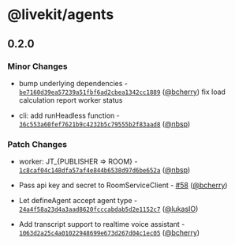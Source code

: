 # @livekit/agents

## 0.2.0

### Minor Changes

- bump underlying dependencies - [`be7160d39ea57239a51fbf6ad2cbea1342cc1889`](https://github.com/livekit/agents-js/commit/be7160d39ea57239a51fbf6ad2cbea1342cc1889) ([@bcherry](https://github.com/bcherry))
  fix load calculation
  report worker status

- cli: add runHeadless function - [`36c553a60fef7621b9c4232b5c79555b2f83aad8`](https://github.com/livekit/agents-js/commit/36c553a60fef7621b9c4232b5c79555b2f83aad8) ([@nbsp](https://github.com/nbsp))

### Patch Changes

- worker: JT\_{PUBLISHER => ROOM} - [`1c8caf04c148dfa57af4e844b6538d97d6be652a`](https://github.com/livekit/agents-js/commit/1c8caf04c148dfa57af4e844b6538d97d6be652a) ([@nbsp](https://github.com/nbsp))

- Pass api key and secret to RoomServiceClient - [#58](https://github.com/livekit/agents-js/pull/58) ([@bcherry](https://github.com/bcherry))

- Let defineAgent accept agent type - [`24a4f58a23d4a3aad8620fcccabdab5d2e1152c7`](https://github.com/livekit/agents-js/commit/24a4f58a23d4a3aad8620fcccabdab5d2e1152c7) ([@lukasIO](https://github.com/lukasIO))

- Add transcript support to realtime voice assistant - [`1063d2a25c4a01022948699e673d267d04c1ec05`](https://github.com/livekit/agents-js/commit/1063d2a25c4a01022948699e673d267d04c1ec05) ([@bcherry](https://github.com/bcherry))
